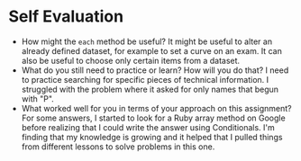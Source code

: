 # Self Evaluation

- How might the `each` method be useful?
It might be useful to alter an already defined dataset, for example to set a curve on an exam. It can also be useful to choose only certain items from a dataset.
- What do you still need to practice or learn? How will you do that?
I need to practice searching for specific pieces of technical information. I struggled with the problem where it asked for only names that begun with "P".
- What worked well for you in terms of your approach on this
assignment?
For some answers, I started to look for a Ruby array method on Google before realizing that I could write the answer using Conditionals. I'm finding that my knowledge is growing and it helped that I pulled things from different lessons to solve problems in this one.